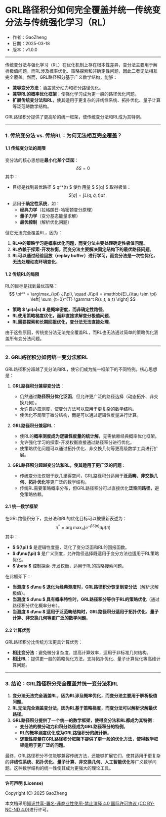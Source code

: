 # **GRL路径积分如何完全覆盖并统一传统变分法与传统强化学习（RL）**

- 作者：GaoZheng
- 日期：2025-03-18
- 版本：v1.0.0

---

传统变分法与强化学习（RL）在优化机制上存在根本性差异，变分法主要用于解析极值问题，而RL涉及概率优化、策略探索和非确定性问题，因此二者无法相互完全覆盖。然而，GRL路径积分基于广义数学结构，能够：
- **兼容变分方法**：涵盖微分动力和积分路径优化。
- **兼容RL的概率优化框架**：使强化学习成为更一般的路径优化问题。
- **扩展传统变分法和RL**，使其适用于更复杂的非线性系统、拓扑优化、量子计算等泛范畴数学结构。

GRL路径积分提供了更高阶的统一框架，使传统变分法和RL成为其特例。

---

### **1. 传统变分法 vs. 传统RL：为何无法相互完全覆盖？**

#### **1.1 传统变分法的局限**
变分法的核心思想是**最小化某个泛函**：
$$
\delta S = 0
$$
其中：
- 目标是找到最优路径 $ q^*(t) $ 使作用量 $ S[q] $ 取得极值：
  $$
  S[q] = \int L(q, \dot{q}, t) dt
  $$
- 适用于**确定性系统**，如：
  - **经典力学**（拉格朗日-哈密顿变分原理）
  - **量子力学**（变分基态能量求解）
  - **最优控制**（解析优化问题）

但它无法完全覆盖RL，因为：
1. **RL中的策略学习是概率优化问题，而变分法主要处理确定性极值问题**。  
2. **RL依赖于探索-开发权衡，而变分法主要解决固定结构下的最优路径问题**。  
3. **RL可以通过经验回放（replay buffer）进行学习，而变分法是一次性优化，无法处理动态环境变化**。  

#### **1.2 传统RL的局限**
RL的目标是找到最优策略：
$$
\pi^* = \arg\max_{\pi} J(\pi), \quad J(\pi) = \mathbb{E}_{\tau \sim \pi} \left[ \sum_{t=0}^{T} \gamma^t R(s_t, a_t) \right]
$$
- **策略 $ \pi(a|s) $ 是概率密度，而非确定性路径**。  
- **RL使用策略梯度优化，而非直接求解变分极值问题**。  
- **RL需要探索和长期回报优化，变分法无法直接处理**。  

由于这些原因，传统变分法无法完全覆盖RL，而RL也无法通过简单的策略优化涵盖所有变分法问题。

---

### **2. GRL路径积分如何统一变分法和RL**
GRL路径积分超越了变分法和RL，使它们成为统一框架下的不同特例。核心思想是：
1. **GRL路径积分兼容变分法**：
   - 仍然通过**路径积分优化泛函**，但允许更广泛的路径选择（动态拓扑、非交换几何）。
   - 允许自适应测度，使变分方法可以应用于更复杂的数学结构。
   - 使优化不局限于微分结构，而是可以通过逻辑性度量进行计算。

2. **GRL路径积分兼容RL**：
   - 使RL的**概率测度成为逻辑性度量的统计解**，无需依赖经典概率优化框架。
   - 允许强化学习的探索-开发权衡直接通过路径积分进行优化。
   - 使策略优化问题可以通过拓扑优化、非交换几何等更高级数学工具进行扩展。

3. **GRL路径积分超越变分法和RL，使其适用于更广泛的问题**：
   - 传统变分法仅限于欧几里得空间，GRL路径积分适用于**泛范畴、非交换几何、拓扑优化**等更广泛的数学结构。
   - 传统RL需要策略概率分布，但GRL路径积分可以直接优化**泛空间路径**，避免策略依赖。

#### **2.1 统一数学框架**
在GRL路径积分下，变分法和RL的优化目标可以被重新表述为：
$$
\pi^* = \arg\max_{\pi} \int e^{-\beta S(\pi)} d\mu(\pi)
$$
其中：
- **$ S(\pi) $** 是逻辑性度量，泛化了变分泛函和RL的回报函数。  
- **$ d\mu(\pi) $** 是广义测度，允许路径选择既适用于变分方法也适用于RL策略优化。  
- **$ \beta $** 控制探索-开发权衡，适用于RL的策略搜索问题。  

在此框架下：
- **当测度 $ d\mu $ 退化为经典测度时，GRL路径积分恢复到变分法**（解析求解极值）。  
- **当测度 $ d\mu $ 具有概率特性时，GRL路径积分等价于RL的策略优化**（通过路径积分优化概率分布）。  
- **当测度 $ d\mu $ 适用于泛范畴结构时，GRL路径积分适用于拓扑优化、量子计算、非交换几何等更广泛的数学问题**。  

#### **2.2 计算优势**
GRL路径积分比传统方法更具计算优势：
- **相比变分法**：避免微分复杂度，提高计算效率，适用于非标准几何结构。  
- **相比RL**：提供更一般的策略优化方法，支持拓扑优化、量子计算优化等高维计算问题。  

---

### **3. 结论：GRL路径积分完全覆盖并统一变分法和RL**
1. **变分法无法完全涵盖RL，因为RL涉及概率优化，而变分法主要用于解析极值问题**。  
2. **RL无法完全涵盖变分法，因为RL基于策略梯度，而变分法可以解析求解最优路径**。  
3. **GRL路径积分提供了一个统一的数学框架，使得变分法和RL都成为其特例**：
   - **变分法的微分动力和积分路径成为GRL路径积分的特例**。  
   - **RL的概率测度优化成为GRL路径积分的统计解**。  
   - **逻辑性度量在GRL路径积分框架下提供了更一般的优化方法，使得数学框架适用于更广泛的问题**。  

最终，GRL路径积分不仅能够兼容传统方法，还能够扩展它们，使其适用于更复杂的**非线性系统、拓扑优化、量子计算、非交换几何、人工智能优化**等广义数学问题。这种数学结构的统一性使其成为更强大的理论工具。

---

**许可声明 (License)**

Copyright (C) 2025 GaoZheng 

本文档采用[知识共享-署名-非商业性使用-禁止演绎 4.0 国际许可协议 (CC BY-NC-ND 4.0)](https://creativecommons.org/licenses/by-nc-nd/4.0/deed.zh-Hans)进行许可。
